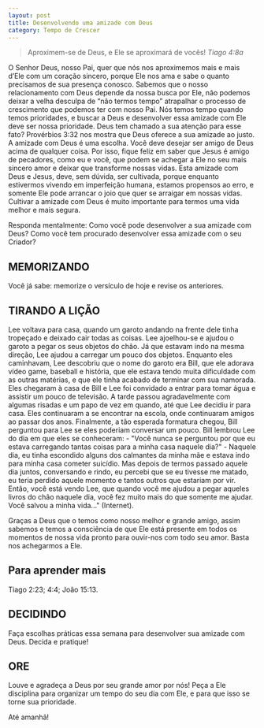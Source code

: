 ```yaml
---
layout: post
title: Desenvolvendo uma amizade com Deus
category: Tempo de Crescer
---
```


> Aproximem-se de Deus, e Ele se aproximará de vocês!
<cite>Tiago 4:8a<cite>

O Senhor Deus, nosso Pai, quer que nós nos aproximemos mais e mais d’Ele com um coração sincero, porque Ele nos ama e sabe o quanto precisamos de sua presença conosco. Sabemos que o nosso relacionamento com Deus depende da nossa busca por Ele, não podemos deixar a velha desculpa de “não termos tempo” atrapalhar o processo de crescimento que podemos ter com nosso Pai. Nós temos tempo quando temos prioridades, e buscar a Deus e desenvolver essa amizade com Ele deve ser nossa prioridade. Deus tem chamado a sua atenção para esse fato? Provérbios 3:32 nos mostra que Deus oferece a sua amizade ao justo. A amizade com Deus é uma escolha. Você deve desejar ser amigo de Deus acima de qualquer coisa. Por isso, fique feliz em saber que Jesus é amigo de pecadores, como eu e você, que podem se achegar a Ele no seu mais sincero amor e deixar que transforme nossas vidas. Esta amizade com Deus e Jesus, deve, sem dúvida, ser cultivada, porque enquanto estivermos vivendo em imperfeição humana, estamos propensos ao erro, e somente Ele pode arrancar o joio que quer se arraigar em nossas vidas. Cultivar a amizade com Deus é muito importante para termos uma vida melhor e mais segura.

Responda mentalmente: Como você pode desenvolver a sua amizade com Deus? Como você tem procurado desenvolver essa amizade com o seu Criador?

## MEMORIZANDO

Você já sabe: memorize o versículo de hoje e revise os anteriores.

## TIRANDO A LIÇÃO

Lee voltava para casa, quando um garoto andando na frente dele tinha tropeçado e deixado cair todas as coisas. Lee ajoelhou-se e ajudou o garoto a pegar os seus objetos do chão. Já que estavam indo na mesma direção, Lee ajudou a carregar um pouco dos objetos. Enquanto eles caminhavam, Lee descobriu que o nome do garoto era Bill, que ele adorava vídeo game, baseball e história, que ele estava tendo muita dificuldade com as outras matérias, e que ele tinha acabado de terminar com sua namorada. Eles chegaram à casa de Bill e Lee foi convidado a entrar para tomar água e assistir um pouco de televisão. A tarde passou agradavelmente com algumas risadas e um papo de vez em quando, até que Lee decidiu ir para casa. Eles continuaram a se encontrar na escola, onde continuaram amigos ao passar dos anos. Finalmente, a tão esperada formatura chegou, Bill perguntou para Lee se eles poderiam conversar um pouco. Bill lembrou Lee do dia em que eles se conheceram: - "Você nunca se perguntou por que eu estava carregando tantas coisas para a minha casa naquele dia?" - Naquele dia, eu tinha escondido alguns dos calmantes da minha mãe e estava indo para minha casa cometer suicídio. Mas depois de termos passado aquele dia juntos, conversando e rindo, eu percebi que se eu tivesse me matado, eu teria perdido aquele momento e tantos outros que estariam por vir. Então, você está vendo Lee, que quando você me ajudou a pegar aqueles livros do chão naquele dia, você fez muito mais do que somente me ajudar. Você salvou a minha vida..." (Internet).

Graças a Deus que o temos como nosso melhor e grande amigo, assim sabemos e temos a consciência de que Ele está presente em todos os momentos de nossa vida pronto para ouvir-nos com todo seu amor. Basta nos achegarmos a Ele.

## Para aprender mais

Tiago 2:23; 4:4; 
João 15:13.

## DECIDINDO

Faça escolhas práticas essa semana para desenvolver sua amizade com Deus. Decida e pratique!

## ORE

Louve e agradeça a Deus por seu grande amor por nós! Peça a Ele disciplina para organizar um tempo do seu dia com Ele, e para que isso se torne sua prioridade. 

Até amanhã!